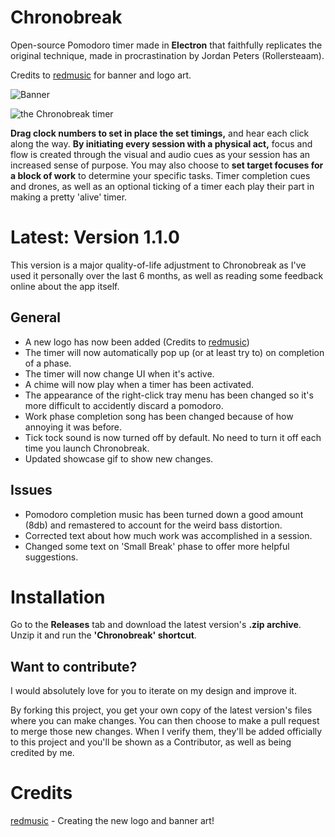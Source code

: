 # Chronobreak
Open-source Pomodoro timer made in **Electron** that faithfully replicates the original technique, made in procrastination by Jordan Peters (Rollersteaam).

Credits to [redmusic](https://utopian.io/@redmusic) for banner and logo art.

![Banner](banner.png)

![the Chronobreak timer](https://github.com/rollersteaam/chronobreak/blob/master/showcase.gif)

**Drag clock numbers to set in place the set timings,** and hear each click along the way. **By initiating every session with a physical act,** focus and flow is created through the visual and audio cues as your session has an increased sense of purpose. You may also choose to **set target focuses for a block of work** to determine your specific tasks. Timer completion cues and drones, as well as an optional ticking of a timer each play their part in making a pretty 'alive' timer.

# Latest: Version 1.1.0
This version is a major quality-of-life adjustment to Chronobreak as I've used it personally over the last 6 months, as well as reading some feedback online about the app itself.

## General
- A new logo has now been added (Credits to [redmusic](https://utopian.io/@redmusic))
- The timer will now automatically pop up (or at least try to) on completion of a phase.
- The timer will now change UI when it's active.
- A chime will now play when a timer has been activated.
- The appearance of the right-click tray menu has been changed so it's more difficult to accidently discard a pomodoro.
- Work phase completion song has been changed because of how annoying it was before.
- Tick tock sound is now turned off by default. No need to turn it off each time you launch Chronobreak.
- Updated showcase gif to show new changes.

## Issues
- Pomodoro completion music has been turned down a good amount (8db) and remastered to account for the weird bass distortion.
- Corrected text about how much work was accomplished in a session.
- Changed some text on 'Small Break' phase to offer more helpful suggestions.

# Installation
Go to the **Releases** tab and download the latest version's **.zip archive**. Unzip it and run the **'Chronobreak' shortcut**.

## Want to contribute?
I would absolutely love for you to iterate on my design and improve it.

By forking this project, you get your own copy of the latest version's files where you can make changes. You can then choose to make a pull request to merge those new changes. When I verify them, they'll be added officially to this project and you'll be shown as a Contributor, as well as being credited by me.

# Credits
[redmusic](https://utopian.io/@redmusic) - Creating the new logo and banner art! 
